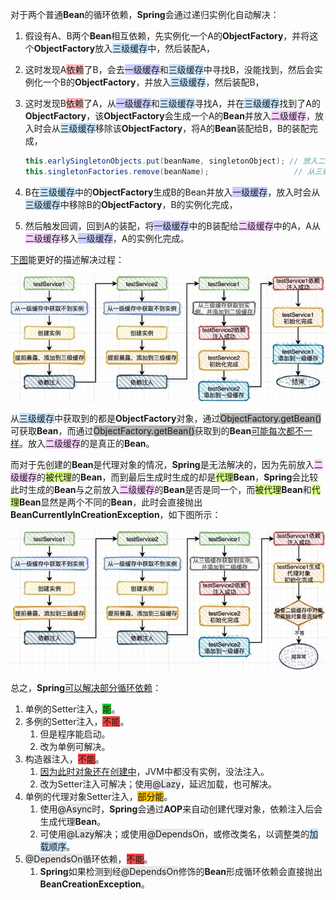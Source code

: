 对于两个普通**Bean**的循环依赖，**Spring**会通过递归实例化自动解决：

1. 假设有A、B两个**Bean**相互依赖，先实例化一个A的**ObjectFactory**，并将这个**ObjectFactory**放入<span style=background:#c2e2ff>三级缓存</span>中，然后装配A，

2. 这时发现A<span style=background:#ffb8b8>依赖</span>了B，会去<span style=background:#c9ccff>一级缓存</span>和<span style=background:#c2e2ff>三级缓存</span>中寻找B，没能找到，然后会实例化一个B的**ObjectFactory**，并放入<span style=background:#c2e2ff>三级缓存</span>，然后装配B，

3. 这时发现B<span style=background:#ffb8b8>依赖</span>了A，从<span style=background:#c9ccff>一级缓存</span>和<span style=background:#c2e2ff>三级缓存</span>寻找A，并在<span style=background:#c2e2ff>三级缓存</span>找到了A的**ObjectFactory**，该**ObjectFactory**会生成一个A的**Bean**并放入<span style=background:#f8d2ff>二级缓存</span>，放入时会从<span style=background:#c2e2ff>三级缓存</span>移除该**ObjectFactory**，将A的**Bean**装配给B，B的装配完成，

   ```java
   this.earlySingletonObjects.put(beanName, singletonObject); // 放入二级缓存
   this.singletonFactories.remove(beanName);				   // 从三级缓存中移除
   ```

4. B在<span style=background:#c2e2ff>三级缓存</span>中的**ObjectFactory**生成B的Bean并放入<span style=background:#c9ccff>一级缓存</span>，放入时会从<span style=background:#c2e2ff>三级缓存</span>中移除B的**ObjectFactory**，B的实例化完成，

5. 然后触发回调，回到A的装配，将<span style=background:#c9ccff>一级缓存</span>中的B装配给<span style=background:#f8d2ff>二级缓存</span>中的A，A从<span style=background:#f8d2ff>二级缓存</span>移入<span style=background:#c9ccff>一级缓存</span>，A的实例化完成。

[下图](https://www.zhihu.com/question/438247718/answer/1730527725)能更好的描述解决过程：

![](../images/5/circular-dependency.png)

从<span style=background:#c2e2ff>三级缓存</span>中获取到的都是**ObjectFactory**对象，通过<span style=background:#b3b3b3>ObjectFactory.getBean()</span>可获取**Bean**，而通过<span style=background:#b3b3b3>ObjectFactory.getBean()</span>获取到的**Bean**[可能每次都不一样](https://www.zhihu.com/question/438247718/answer/1730527725)。放入<span style=background:#f8d2ff>二级缓存</span>的是真正的**Bean**。



而对于先创建的**Bean**是代理对象的情况，**Spring**是无法解决的，因为先前放入<span style=background:#f8d2ff>二级缓存</span>的<span style=background:#d4fe7f>被代理</span>的**Bean**，而到最后生成时生成的却是<span style=background:#d4fe7f>代理</span>**Bean**，**Spring**会比较此时生成的**Bean**与之前放入<span style=background:#f8d2ff>二级缓存</span>的**Bean**是否是同一个，而<span style=background:#d4fe7f>被代理</span>**Bean**和<span style=background:#d4fe7f>代理</span>**Bean**显然是两个不同的**Bean**，此时会直接抛出**BeanCurrentlyInCreationException**，如下图所示：

![](../images/5/circular-dependency-proxy.png)



总之，**Spring**[可以解决部分循环依赖](https://www.zhihu.com/question/438247718/answer/1730527725)：

1. 单例的Setter注入，<span style=background:#19d02a>能</span>。
2. 多例的Setter注入，<span style=background:#ff4343>不能</span>。
   1. 但是程序能启动。
   2. 改为单例可解决。
3. 构造器注入，<span style=background:#ff4343>不能</span>。
   1. [因为此时对象还在创建中](https://zhuanlan.zhihu.com/p/84267654)，JVM中都没有实例，没法注入。
   2. 改为Setter注入可解决；使用<span style=background:#e6e6e6>@Lazy</span>，延迟加载，也可解决。
4. 单例的代理对象Setter注入，<span style=background:#fdc200>部分能</span>。
   1. 使用<span style=background:#e6e6e6>@Async</span>时，**Spring**会通过**AOP**来自动创建代理对象，依赖注入后会生成代理**Bean**。
   2. 可使用<span style=background:#e6e6e6>@Lazy</span>解决；或使用<span style=background:#e6e6e6>@DependsOn</span>，或修改类名，以调整类的<span style=background:#c2e2ff>加载顺序</span>。
5. <span style=background:#e6e6e6>@DependsOn</span>循环依赖，<span style=background:#ff4343>不能</span>。
   1. **Spring**如果检测到经<span style=background:#e6e6e6>@DependsOn</span>修饰的**Bean**形成循环依赖会直接抛出**BeanCreationException**。

